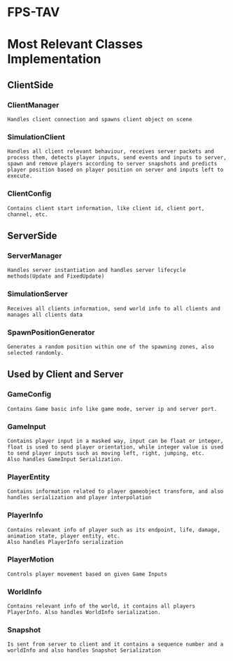 # FPS-TAV

# Most Relevant Classes Implementation

## ClientSide

### ClientManager
    Handles client connection and spawns client object on scene

### SimulationClient
    Handles all client relevant behaviour, receives server packets and process them, detects player inputs, send events and inputs to server, spawn and remove players according to server snapshots and predicts player position based on player position on server and inputs left to execute.

### ClientConfig
    Contains client start information, like client id, client port, channel, etc.

## ServerSide

### ServerManager
    Handles server instantiation and handles server lifecycle methods(Update and FixedUpdate)

### SimulationServer
    Receives all clients information, send world info to all clients and manages all clients data

### SpawnPositionGenerator
    Generates a random position within one of the spawning zones, also selected randomly.

## Used by Client and Server

### GameConfig
    Contains Game basic info like game mode, server ip and server port.

### GameInput
    Contains player input in a masked way, input can be float or integer, float is used to send player orientation, while integer value is used to send player inputs such as moving left, right, jumping, etc.
    Also handles GameInput Serialization.

### PlayerEntity
    Contains information related to player gameobject transform, and also handles serialization and player interpolation

### PlayerInfo
    Contains relevant info of player such as its endpoint, life, damage, animation state, player entity, etc.
    Also handles PlayerInfo serialization

### PlayerMotion
    Controls player movement based on given Game Inputs

### WorldInfo
    Contains relevant info of the world, it contains all players PlayerInfo. Also handles WorldInfo serialization.

### Snapshot
    Is sent from server to client and it contains a sequence number and a worldInfo and also handles Snapshot Serialization